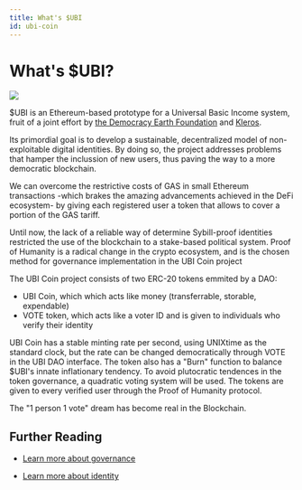 ```yaml
---
title: What's $UBI
id: ubi-coin
---
```


# What's $UBI?

<img src="/UBI.svg" calt="Featured image" lass="feat-img">

$UBI is an Ethereum-based prototype for a Universal Basic Income system, fruit of a joint effort by [the Democracy Earth Foundation](http://democracy.earth) and [Kleros](http://kleros.io). 

Its primordial goal is to develop a sustainable, decentralized model of non-exploitable digital identities. By doing so, the project addresses problems that hamper the inclussion of new users, thus paving the way to a more democratic blockchain.

We can overcome the restrictive costs of GAS in small Ethereum transactions -which brakes the amazing advancements achieved in the DeFi ecosystem- by giving each registered user a token that allows to cover a portion of the GAS tariff. 


Until now, the lack of a reliable way of determine Sybill-proof identities restricted the use of the blockchain to a stake-based political system. Proof of Humanity is a radical change in the crypto ecosystem, and is the chosen method for governance implementation in the UBI Coin project

The UBI Coin project consists of two ERC-20 tokens emmited by a DAO: 	
- UBI Coin, which which acts like money (transferrable, storable, expendable)	
- VOTE token, which acts like a voter ID and is given to individuals who verify their identity	

UBI Coin has a stable minting rate per second, using UNIXtime as the standard clock, but the rate can be changed democratically through VOTE in the UBI DAO interface. The token also has a "Burn" function to balance $UBI's innate inflationary tendency. To avoid plutocratic tendences in the token governance, a quadratic voting system will be used. The tokens are given to every verified user through the Proof of Humanity protocol.

The "1 person 1 vote" dream has become real in the Blockchain.

## Further Reading

- [Learn more about governance](https://www.dropbox.com/s/f5zzofunx186dcu/The%20Social%20Smart%20Contract.pdf?dl=0)

- [Learn more about identity](https://arxiv.org/ftp/arxiv/papers/2008/2008.05300.pdf)
